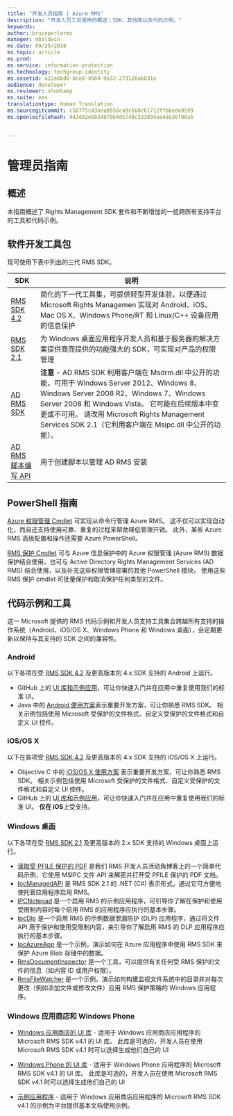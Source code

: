 ```yaml
---
title: "开发人员指南 | Azure RMS"
description: "开发人员工具使用的概述；SDK、其他库以及代码示例。"
keywords: 
author: bruceperlerms
manager: mbaldwin
ms.date: 09/25/2016
ms.topic: article
ms.prod: 
ms.service: information-protection
ms.technology: techgroup-identity
ms.assetid: a22e6bd0-8ce8-45b4-9a32-273126ab831e
audience: developer
ms.reviewer: shubhamp
ms.suite: ems
translationtype: Human Translation
ms.sourcegitcommit: c50775c43aea8950ca9c560c61712ffbbede8599
ms.openlocfilehash: 442dd2e6b3487964d5740c533894aa4de30f00ab


---
```


# <a name="developers-guide"></a>管理员指南

## <a name="overview"></a>概述 ##
本指南概述了 Rights Management SDK 套件和不断增加的一组跨所有支持平台的工具和代码示例。

## <a name="software-development-kits"></a>软件开发工具包 ##
现可使用下表中列出的三代 RMS SDK。

| SDK | 说明 |
|------|---------|
| [RMS SDK 4.2](active-directory-rights-management-services-multi-platform-thin-client-sdk-portal.md) | 简化的下一代工具集，可提供轻型开发体验，以便通过 Microsoft Rights Managemen 实现对 Android、iOS、Mac OS X、Windows Phone/RT 和 Linux/C++ 设备应用的信息保护 |
| [RMS SDK 2.1](microsoft-information-protection-and-control-client-portal.md) | 为 Windows 桌面应用程序开发人员和基于服务器的解决方案提供商而提供的功能强大的 SDK，可实现对产品的权限管理|
|[AD RMS SDK](https://msdn.microsoft.com/library/cc530379.aspx)|**注意** - AD RMS SDK 利用客户端在 Msdrm.dll 中公开的功能，可用于 Windows Server 2012、Windows 8、Windows Server 2008 R2、Windows 7、Windows Server 2008 和 Windows Vista。 它可能在后续版本中变更或不可用。 请改用 Microsoft Rights Management Services SDK 2.1（它利用客户端在 Msipc.dll 中公开的功能）。|
|[AD RMS 脚本编写 API](https://msdn.microsoft.com/en-us/library/bb968797.aspx)| 用于创建脚本以管理 AD RMS 安装|

## <a name="powershell-guidance"></a>PowerShell 指南

[Azure 权限管理 Cmdlet](https://msdn.microsoft.com/library/azure/dn629398.aspx) 可实现从命令行管理 Azure RMS。 这不仅可以实现自动化，而且还支持使用可靠、重复的过程来帮助降低管理开销。 此外，某些 Azure RMS 高级配置和操作还需要 Azure PowerShell。

[RMS 保护 Cmdlet](https://msdn.microsoft.com/library/azure/mt433195.aspx) 可与 Azure 信息保护中的 Azure 权限管理 (Azure RMS) 数据保护结合使用，也可与 Active Directory Rights Management Services (AD RMS) 结合使用，以及补充这些权限管理部署的其他 PowerShell 模块。 使用这些 RMS 保护 cmdlet 可批量保护和取消保护任何类型的文件。

## <a name="code-samples-and-tools"></a>代码示例和工具
这一 Microsoft 提供的 RMS 代码示例和开发人员支持工具集合跨越所有支持的操作系统（Android、iOS/OS X、Windows Phone 和 Windows 桌面），会定期更新以保持与其支持的 SDK 之间的兼容性。

### <a name="android"></a>Android

以下各项在受 [RMS SDK 4.2](active-directory-rights-management-services-multi-platform-thin-client-sdk-portal.md) 及更高版本的 4.x SDK 支持的 Android 上运行。

- GitHub 上的 [UI 库和示例应用](https://github.com/AzureAD/rms-sdk-ui-for-android)，可让你快速入门并在应用中重复使用我们的标准 UI。
- Java 中的 [Android 使用方案](https://msdn.microsoft.com/en-us/library/dn758246(v=vs.85).aspx)表示重要开发方案，可让你熟悉 RMS SDK。 相关示例包括使用 Microsoft 受保护的文件格式、自定义受保护的文件格式和自定义 UI 控件。

### <a name="ios-os-x"></a>iOS/OS X

以下在各项受 [RMS SDK 4.2](active-directory-rights-management-services-multi-platform-thin-client-sdk-portal.md) 及更高版本的 4.x SDK 支持的 iOS/OS X 上运行。

- Objective C 中的 [iOS/OS X 使用方案](https://msdn.microsoft.com/en-us/library/dn758307(v=vs.85).aspx) 表示重要开发方案，可让你熟悉 RMS SDK。 相关示例包括使用 Microsoft 受保护的文件格式、自定义受保护的文件格式和自定义 UI 控件。
- GitHub 上的 [UI 库和示例应用](https://github.com/AzureAD/rms-sdk-ui-for-ios)，可让你快速入门并在应用中重复使用我们的标准 UI。 **仅在 iOS**上受支持。

### <a name="windows-desktop"></a>Windows 桌面

以下各项在受 [RMS SDK 2.1](microsoft-information-protection-and-control-client-portal.md) 及更高版本的 2.x SDK 支持的 Windows 桌面上运行。

- [读取受 PFILE 保护的 PDF](https://blogs.msdn.microsoft.com/rms/2015/11/09/reading-a-pfile-protected-pdf/) 是我们 RMS 开发人员活动角博客上的一个简单代码示例，它使用 MSIPC 文件 API 来解密并打开受 PFILE 保护的 PDF 文档。
- [IpcManagedAPI](https://github.com/Azure-Samples/active-directory-dotnet-rms) 是 RMS SDK 2.1 的 .NET (C#) 表示形式，通过它可方便地使托管应用程序启用 RMS。
- [IPCNotepad](https://code.msdn.microsoft.com/ipcnotepad-sample-f67dae80) 是一个启用 RMS 的示例应用程序，可引导你了解在保护和使用受限制内容时每个启用 RMS 的应用程序应执行的基本步骤。
- [IpcDlp](https://github.com/Azure-Samples/active-directory-dotnet-rms) 是一个启用 RMS 的示例数据泄漏防护 (DLP) 应用程序，通过将文件 API 用于保护和使用受限制内容，来引导你了解启用 RMS 的 DLP 应用程序应执行的基本步骤。
- [IpcAzureApp](https://github.com/Azure-Samples/active-directory-dotnet-rms) 是一个示例，演示如何在 Azure 应用程序中使用 RMS SDK 来保护 Azure Blob 存储中的数据。
- [RmsDocumentInspector](https://github.com/Azure-Samples/active-directory-dotnet-rms) 是一个工具，可以提供有关任何受 RMS 保护的文件的信息（如内容 ID 或用户权限）。
- [RmsFileWatcher](https://github.com/Azure-Samples/active-directory-dotnet-rms) 是一个示例，演示如何构建监视文件系统中的目录并对每次更改（例如添加文件或修改文件）应用 RMS 保护策略的 Windows 应用程序。

### <a name="windows-store-and-phone"></a>Windows 应用商店和 Windows Phone

- [Windows 应用商店的 UI 库](https://github.com/AzureAD/rms-sdk-ui-for-windowsstore) - 适用于 Windows 应用商店应用程序的 Microsoft RMS SDK v4.1 的 UI 库。 此库是可选的，开发人员在使用 Microsoft RMS SDK v4.1 时可以选择生成他们自己的 UI

- [Windows Phone 的 UI 库](https://github.com/AzureAD/rms-sdk-ui-for-winphone) - 适用于 Windows Phone 应用程序的 Microsoft RMS SDK v4.1 的 UI 库。 此库是可选的，开发人员在使用 Microsoft RMS SDK v4.1 时可以选择生成他们自己的 UI

- [示例应用程序](https://github.com/Azure-Samples/active-directory-dotnet-rms-windowsstore) - 适用于 Windows 应用商店应用程序的 Microsoft RMS SDK v4.1 的示例为平台提供基本文档使用示例。



<!--HONumber=Oct16_HO5-->


